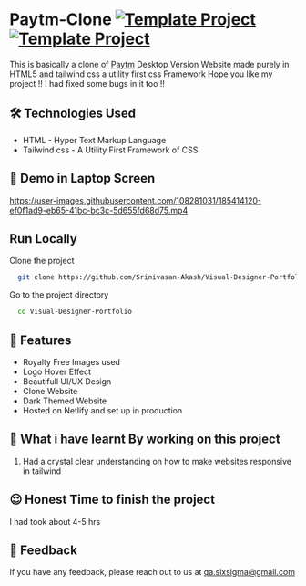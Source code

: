 # Paytm-Clone [![Template Project](https://img.shields.io/badge/Clone-Project-red)](http://www.gnu.org/licenses/agpl-3.0) [![Template Project](https://img.shields.io/badge/Technologies%20-HTML%2FTailwind-brightgreen)](http://www.gnu.org/licenses/agpl-3.0)

This is basically a clone of [Paytm](https://paytm.com/) Desktop Version Website made purely in HTML5 and tailwind css a utility first css Framework
Hope you like my project !! I had fixed some bugs in it too !!

## 🛠 Technologies Used
  - HTML - Hyper Text Markup Language
  - Tailwind css - A Utility First Framework of CSS

## 🚩 Demo in Laptop Screen

https://user-images.githubusercontent.com/108281031/185414120-ef0f1ad9-eb65-41bc-bc3c-5d655fd68d75.mp4

## Run Locally

Clone the project

```bash
  git clone https://github.com/Srinivasan-Akash/Visual-Designer-Portfolio.git
```

Go to the project directory

```bash
  cd Visual-Designer-Portfolio
```


## 📝 Features

- Royalty Free Images used
- Logo Hover Effect
- Beautifull UI/UX Design
- Clone Website
- Dark Themed Website
- Hosted on Netlify and set up in production

## 🤔 What i have learnt By working on this project
1. Had a crystal clear understanding on how to make websites responsive in tailwind

## 😌 Honest Time to finish the project

I had took about 4-5 hrs
## 👀 Feedback
If you have any feedback, please reach out to us at qa.sixsigma@gmail.com
